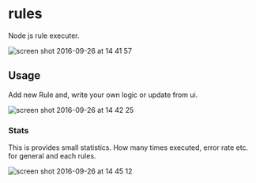 # rules
Node js rule executer. 

![screen shot 2016-09-26 at 14 41 57](https://cloud.githubusercontent.com/assets/4123460/18833530/c039e75e-83f9-11e6-8366-41a12fd6b69f.png)

## Usage
Add new Rule and, write your own logic or update from ui.

![screen shot 2016-09-26 at 14 42 25](https://cloud.githubusercontent.com/assets/4123460/18833536/cdf0ed5c-83f9-11e6-98d6-d1457bfb8352.png)

### Stats
This is provides small statistics. How many times executed, error rate etc. for general and each rules.

![screen shot 2016-09-26 at 14 45 12](https://cloud.githubusercontent.com/assets/4123460/18833549/d9a2b9dc-83f9-11e6-9bc6-85c81f6166c9.png)
